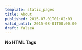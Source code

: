 ```yaml
---
template: static_pages
title: About
published: 2015-07-01T01:02:03
valid_until: 2015-08-01T00:00:00
draft: falseW
---
```

**No HTML Tags**<!-- more -->
